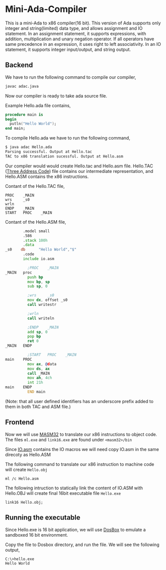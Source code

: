 # Mini-Ada-Compiler
This is a mini-Ada to x86 compiler(16 bit).
This version of Ada supports only integer and string(limited) data type, and allows assignment and IO statement. 
In an assignment statement, it supports expressions, with addition, multiplication and unary negation operator.
If all operators have same precedence in an expression, it uses right to left associativity.
In an IO statement, it supports integer input/output, and string output.

## Backend
We have to run the following command to compile our compiler,
```bash
javac adac.java
```
Now our compiler is ready to take ada source file.

Example Hello.ada file contains,
```Ada
procedure main is
begin
  putln("Hello World");
end main;
```

To compile Hello.ada we have to run the following command,
```bash
$ java adac Hello.ada
Parsing successful. Output at Hello.tac
TAC to x86 translation sucessful. Output at Hello.asm
```

Our compiler would would create Hello.tac and Hello.asm file. Hello.TAC
([Three Address Code](https://en.wikipedia.org/wiki/Three-address_code)) file contains our intermediate representation, 
and Hello.ASM contains the x86 instructions. 

Contant of the Hello.TAC file,
```
PROC    _MAIN   
wrs     _s0     
wrln    
ENDP    _MAIN   
START   PROC    _MAIN   
```
Contant of the Hello.ASM file,
```asm
		.model small
		.586
		.stack 100h
		.data
_s0    db      "Hello World","$"
		.code
		include io.asm

		  ;PROC    _MAIN   
_MAIN	proc
		  push bp
		  mov bp, sp
		  sub sp, 0

		  ;wrs     _s0     
		  mov dx, offset _s0
		  call writestr

		  ;wrln    
		  call writeln

		  ;ENDP    _MAIN   
		  add sp, 0
		  pop bp
		  ret 0
_MAIN	ENDP

		  ;START   PROC    _MAIN   
main	PROC
		  mov ax, @data
		  mov ds, ax
		  call _MAIN
		  mov ah, 4ch
		  int 21h
main	ENDP
		  END main

```
(Note: that all user defined identifiers has an underscore prefix added to them in both TAC and ASM file.)

## Frontend
Now we will use [MASM32](http://www.masm32.com) to translate our x86 instructions to object code. The files `ml.exe` and `link16.exe` are found under `<masm32>/bin`

Since [IO.asm](https://github.com/iamcreasy/Mini-Ada-Compiler/blob/master/io.asm) contains the IO macros we will need copy IO.asm in the same direcoty as Hello.ASM

The following command to translate our x86 instruction to machine code will create `Hello.obj`
```
ml /c Hello.asm
```

The following intruction to statically link the content of IO.ASM with Hello.OBJ will create final 16bit executable file `Hello.exe`
```
link16 Hello.obj;
```

## Running the executable
Since Hello.exe is 16 bit application, we will use [DosBox](https://www.dosbox.com) to emulate a sandboxed 16 bit environment.

Copy the file to Dosbox directory, and run the file. We will see the following output,
```
C:\>hello.exe
Hello World
```
